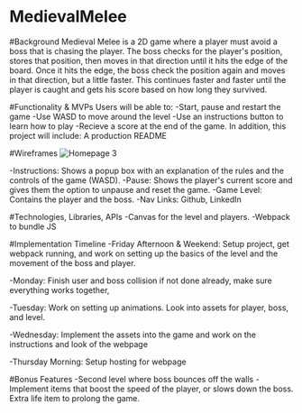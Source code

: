 # MedievalMelee

#Background
  Medieval Melee is a 2D game where a player must avoid a boss that is chasing the player. The boss checks for the player's position, stores that position, then moves in that direction until it hits the edge of the board. Once it hits the edge, the boss check the position again and moves in that direction, but a little faster. This continues faster and faster until the player is caught and gets his score based on how long they survived.
  
 #Functionality & MVPs
 Users will be able to:
  -Start, pause and restart the game
  -Use WASD to move around the level
  -Use an instructions button to learn how to play
  -Recieve a score at the end of the game.
 In addition, this project will include:
  A production README
  
 #Wireframes
 ![Homepage 3](https://user-images.githubusercontent.com/85881627/136560356-0b156066-e508-4f67-bdbd-12f9af6ec8df.png)

  -Instructions: Shows a popup box with an explanation of the rules and the controls of the game (WASD).
  -Pause: Shows the player's current score and gives them the option to unpause and reset the game.
  -Game Level: Contains the player and the boss.
  -Nav Links: Github, LinkedIn

 
 #Technologies, Libraries, APIs
  -Canvas for the level and players.
  -Webpack to bundle JS
 
 #Implementation Timeline
  -Friday Afternoon & Weekend: Setup project, get webpack running, and work on setting up the basics of the level and the movement of the boss and player.

  -Monday:  Finish user and boss collision if not done already, make sure everything works together,

  -Tuesday: Work on setting up animations. Look into assets for player, boss, and level.

  -Wednesday: Implement the assets into the game and work on the instructions and look of the webpage

  -Thursday Morning: Setup hosting for webpage
  
  #Bonus Features
    -Second level where boss bounces off the walls
    -Implement items that boost the speed of the player, or slows down the boss. Extra life item to prolong the game.